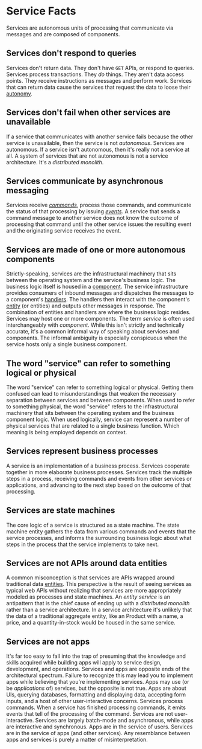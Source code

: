 # Service Facts

Services are autonomous units of processing that communicate via messages and are composed of components.

## Services don't respond to queries

Services don't return data. They don't have `GET` APIs, or respond to queries. Services process transactions. They _do_ things. They aren't data access points. They receive instructions as messages and perform work. Services that can return data cause the services that request the data to loose their [autonomy](/glossary.md#autonomy).

## Services don't fail when other services are unavailable

If a service that communicates with another service fails because the other service is unavailable, then the service is not _autonomous_. Services are autonomous. If a service isn't autonomous, then it's really not a service at all. A system of services that are not autonomous is not a service architecture. It's a _distributed monolith_.

## Services communicate by asynchronous messaging

Services receive _[commands](/glossary.md#command)_, process those commands, and communicate the status of that processing by issuing _[events](/glossary.md#event)_. A service that sends a command message to another service does not know the outcome of processing that command until the other service issues the resulting event and the originating service receives the event.

## Services are made of one or more autonomous components

Strictly-speaking, services are the infrastructural machinery that sits between the operating system and the service's business logic. The business logic itself is housed in a [component](/glossary.md#component). The service infrastructure provides consumers of inbound messages and dispatches the messages to a component's [handlers](/glossary.md#handler). The handlers then interact with the component's [entity](/glossary.md#entity) (or entities) and outputs other messages in response. The combination of entities and handlers are where the business logic resides. Services may host one or more components. The term _service_ is often used interchangeably with _component_. While this isn't strictly and technically accurate, it's a common informal way of speaking about services and components. The informal ambiguity is especially conspicuous when the service hosts only a single business component.

## The word "service" can refer to something logical or physical

The word "service" can refer to something logical or physical. Getting them confused can lead to misunderstandings that weaken the necessary separation between services and between components. When used to refer to something physical, the word "service" refers to the infrastructural machinery that sits between the operating system and the business component logic. When used logically, service can represent a number of physical services that are related to a single business function.  Which meaning is being employed depends on context.

## Services represent business processes

A service is an implementation of a business process. Services cooperate together in more elaborate business processes. Services track the multiple steps in a process, receiving commands and events from other services or applications, and advancing to the next step based on the outcome of that processing.

## Services are state machines

The core logic of a service is structured as a state machine. The state machine entity gathers the data from various commands and events that the service processes, and informs the surrounding business logic about what steps in the process that the service implements to take next.

## Services are not APIs around data entities

A common misconception is that services are APIs wrapped around traditional data [entities](/glossary.md#entity). This perspective is the result of seeing services as typical web APIs without realizing that services are more appropriately modeled as processes and state machines. An _entity service_ is an antipattern that is the chief cause of ending up with a _distributed monolith_ rather than a service architecture. In a service architecture it's unlikely that the data of a traditional aggregate entity, like an Product with a name, a price, and a quantity-in-stock would be housed in the same service.

## Services are not apps

It's far too easy to fall into the trap of presuming that the knowledge and skills acquired while building apps will apply to service design, development, and operations. Services and apps are opposite ends of the architectural spectrum. Failure to recognize this may lead you to implement apps while believing that you're implementing services. Apps may use (or be _applications_ of) services, but the opposite is not true. Apps are about UIs, querying databases, formatting and displaying data, accepting form inputs, and a host of other user-interactive concerns. Services process commands. When a service has finished processing commands, it emits events that tell of the processing of the command. Services are not user-interactive. Services are largely batch-mode and asynchronous, while apps are interactive and synchronous. Apps are in the service of users. Services are in the service of apps (and other services). Any resemblance between apps and services is purely a matter of misinterpretation.
